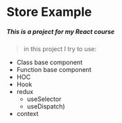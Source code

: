 # Store Example 
##### This is a project for my React course
> in this project I try to use: 
* Class base component 
* Function base component 
* HOC
* Hook
* redux 
    * useSelector 
    * useDispatch)
* context

